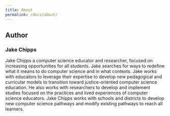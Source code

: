 ```yaml
---
title: About
permalink: /docs/about/
---
```


## Author

### Jake Chipps
Jake Chipps a computer science educator and researcher, focused on increasing opportunities for all students. Jake searches for ways to redefine what it means to do computer science and in what contexts. Jake works with educators to leverage their expertise to develop new pedagogical and curricular models to transition toward justice-oriented computer science education. He also works with researchers to develop and implement studies focused on the practices and lived experiences of computer science educators. Jake Chipps works with schools and districts to develop new computer science pathways and modify existing pathways to reach all learners.
